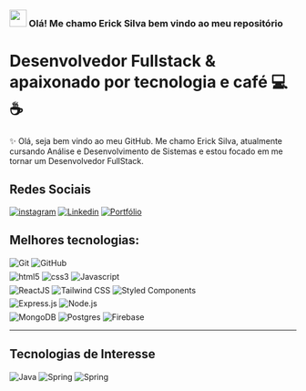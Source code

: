 <h3>
    <img src="https://raw.githubusercontent.com/MartinHeinz/MartinHeinz/master/wave.gif" width = 30px> Olá! Me chamo Erick Silva bem vindo ao meu repositório
</h3>


# Desenvolvedor Fullstack & apaixonado por tecnologia e café 💻☕

<p>✨ Olá, seja bem vindo ao meu GitHub. Me chamo Erick Silva, atualmente cursando Análise e Desenvolvimento de Sistemas e estou focado em me tornar um Desenvolvedor FullStack.</p>

## Redes Sociais

[![instagram](https://img.shields.io/badge/Instagram-E4405F?style=for-the-badge&logo=instagram&logoColor=white)](https://www.instagram.com/eiericksilva/)
[![Linkedin](https://img.shields.io/badge/LinkedIn-0077B5?style=for-the-badge&logo=linkedin&logoColor=white)](https://www.linkedin.com/in/eiericksilva/)
[![Portfólio](https://img.shields.io/badge/dev.to-0A0A0A?style=for-the-badge&logo=devdotto&logoColor=white)](https://eiericksilva.com.br/)

## Melhores tecnologias:

<div>
    <div style="margin-bottom: 5px;">
        <img align="center" src="https://img.shields.io/badge/Git-F05032?style=for-the-badge&logo=git&logoColor=white" alt="Git">
        <img align="center" src="https://img.shields.io/badge/GitHub-181717?style=for-the-badge&logo=github&logoColor=white" alt="GitHub">
    </div>
    <div style="margin-bottom: 5px;">
        <img align="center" src="https://img.shields.io/badge/HTML5-E34F26?style=for-the-badge&logo=html5&logoColor=white" alt="html5">
        <img align="center" src="https://img.shields.io/badge/CSS3-1572B6?style=for-the-badge&logo=css3&logoColor=white" alt="css3">
        <img align="center" src="https://img.shields.io/badge/JavaScript-323330?style=for-the-badge&logo=javascript&logoColor=F7DF1E" alt="Javascript" >
    </div>
    <div style="margin-bottom: 5px;">
        <img align="center" src="https://img.shields.io/badge/React-20232A?style=for-the-badge&logo=react&logoColor=61DAFB" alt="ReactJS">
        <img align="center" src="https://img.shields.io/badge/Tailwind_CSS-38B2AC?style=for-the-badge&logo=tailwind-css&logoColor=white" alt="Tailwind CSS">
        <img align="center" src="https://img.shields.io/badge/Styled_Components-DB7093?style=for-the-badge&logo=styled-components&logoColor=white" alt="Styled Components">
    </div>
    <div style="margin-bottom: 5px;">
        <img align="center" src="https://img.shields.io/badge/Express.js-000000?style=for-the-badge&logo=express&logoColor=white" alt="Express.js">
        <img align="center" src="https://img.shields.io/badge/Node.js-339933?style=for-the-badge&logo=node.js&logoColor=white" alt="Node.js">
    </div>
    <div style="margin-bottom: 5px;">
        <img align="center" src="https://img.shields.io/badge/MongoDB-47A248?style=for-the-badge&logo=mongodb&logoColor=white" alt="MongoDB">
        <img align="center" src="https://img.shields.io/badge/PostgreSQL-316192?style=for-the-badge&logo=postgresql&logoColor=white" alt="Postgres">
        <img align="center" src="https://img.shields.io/badge/Firebase-FFCA28?style=for-the-badge&logo=firebase&logoColor=black" alt="Firebase">
    </div>  
</div>
<hr>

## Tecnologias de Interesse

  <div style="margin-bottom: 5px;">
        <img align="center" src="https://img.shields.io/badge/Java-ED8B00?style=for-the-badge&logo=openjdk&logoColor=white" alt="Java">
        <img align="center" src="https://img.shields.io/badge/Spring-6DB33F?style=for-the-badge&logo=spring&logoColor=white" alt="Spring">
        <img align="center" src="https://img.shields.io/badge/TypeScript-007ACC?style=for-the-badge&logo=typescript&logoColor=white" alt="Spring">
    </div>
